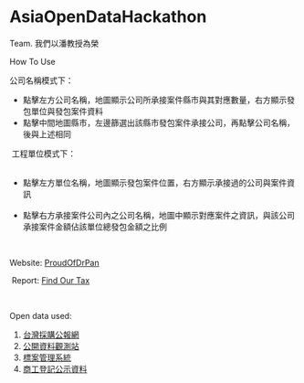 # AsiaOpenDataHackathon
Team. 我們以潘教授為榮

<p>How To Use</p>
<p>
  公司名稱模式下：
  <ul>
    <li>點擊左方公司名稱，地圖顯示公司所承接案件縣市與其對應數量，右方顯示發包單位與發包案件資料</li>
    <li>點擊中間地圖縣市，左邊篩選出該縣市發包案件承接公司，再點擊公司名稱，後與上述相同</li>
  </ul>
  工程單位模式下：
  <ul>
    <li>點擊左方單位名稱，地圖顯示發包案件位置，右方顯示承接過的公司與案件資訊</li>
    <li>點擊右方承接案件公司內之公司名稱，地圖中顯示對應案件之資訊，與該公司承接案件金額佔該單位總發包金額之比例</li>
  </ul>
</p>
<p><br></p>
<p>
  Website: <a href="http://aodhdrpan.ddns.net/hackathon/" target="_blank">ProudOfDrPan</a>
</p>
<p>
  Report: <a href="https://www.canva.com/design/DACdOQk3Wpk/OXTsXIh0obcRSHNedrvSOA/edit" target="_blank">Find Our Tax</a>
</p>
<p><br></p>
<p>
  Open data used:
  <ol>
    <li><a href="https://www.taiwanbuying.com.tw/">台灣採購公報網</a></li>
    <li><a href="http://mops.twse.com.tw/mops/web/stapap1">公開資料觀測站</a></li>
    <li><a href="http://cmdweb.pcc.gov.tw/pccms/owa/guesmap.userinn">標案管理系統</a></li>
    <li><a href="http://mops.twse.com.tw/mops/web/stapap1">商⼯登記公⽰資料</a></li>
  </ol>
</p>
<p></p>
